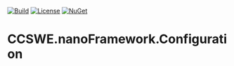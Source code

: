 [![Build](https://github.com/CoryCharlton/CCSWE.nanoFramework.Configuration/actions/workflows/build-solution.yml/badge.svg)](https://github.com/CoryCharlton/CCSWE.nanoFramework.Configuration/actions/workflows/build-solution.yml) [![License](https://img.shields.io/badge/License-MIT-blue.svg)](LICENSE) [![NuGet](https://img.shields.io/nuget/dt/CCSWE.nanoFramework.Configuration.svg?label=NuGet&style=flat&logo=nuget)](https://www.nuget.org/packages/CCSWE.nanoFramework.Configuration/) 

# CCSWE.nanoFramework.Configuration